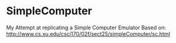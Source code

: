 # SimpleComputer

My Attempt at replicating a Simple Computer Emulator
Based on: http://www.cs.xu.edu/csci170/02f/sect25/simpleComputer/sc.html
